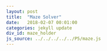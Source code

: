 ```yaml
---
layout: post
title:  "Maze Solver"
date:   2018-02-07 00:01:00
categories: jekyll update
div_id: maze_holder 
js_source: ../../../../../P5/maze.js
---
```


